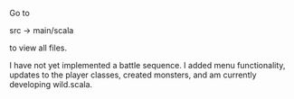 Go to 

src -> main/scala 

to view all files. 

I have not yet implemented a battle sequence. I added menu functionality, updates to the player classes, created monsters, and am currently developing wild.scala.
